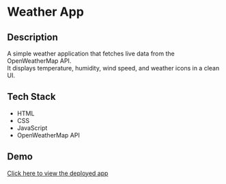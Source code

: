 # Weather App  

## Description  
A simple weather application that fetches live data from the OpenWeatherMap API.  
It displays temperature, humidity, wind speed, and weather icons in a clean UI.  

## Tech Stack  
- HTML  
- CSS  
- JavaScript  
- OpenWeatherMap API  

## Demo  

[Click here to view the deployed app](
https://weather-app-21o6.onrender.com/)



